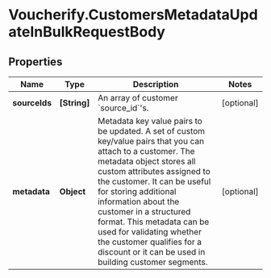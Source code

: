 # Voucherify.CustomersMetadataUpdateInBulkRequestBody

## Properties

Name | Type | Description | Notes
------------ | ------------- | ------------- | -------------
**sourceIds** | **[String]** | An array of customer &#x60;source_id&#x60;&#39;s. | [optional] 
**metadata** | **Object** | Metadata key value pairs to be updated. A set of custom key/value pairs that you can attach to a customer. The metadata object stores all custom attributes assigned to the customer. It can be useful for storing additional information about the customer in a structured format. This metadata can be used for validating whether the customer qualifies for a discount or it can be used in building customer segments. | [optional] 


